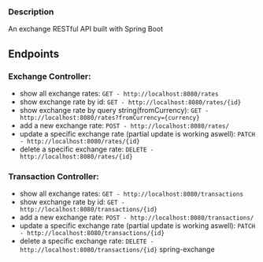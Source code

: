 ### Description

An exchange RESTful API built with Spring Boot

## Endpoints

### Exchange Controller:

- show all exchange rates:
  ```GET - http://localhost:8080/rates```
- show exchange rate by id:
  ```GET - http://localhost:8080/rates/{id}```
- show exchange rate by query string(fromCurrency):
  ```GET - http://localhost:8080/rates?fromCurrency={currency}```
- add a new exchange rate:
  ```POST - http://localhost:8080/rates/```
- update a specific exchange rate (partial update is working aswell):
  ```PATCH - http://localhost:8080/rates/{id}```
- delete a specific exchange rate:
  ```DELETE - http://localhost:8080/rates/{id}```

### Transaction Controller:

- show all exchange rates:
  ```GET - http://localhost:8080/transactions```
- show exchange rate by id:
  ```GET - http://localhost:8080/transactions/{id}```
- add a new exchange rate:
  ```POST - http://localhost:8080/transactions/```
- update a specific exchange rate (partial update is working aswell):
  ```PATCH - http://localhost:8080/transactions/{id}```
- delete a specific exchange rate:
  ```DELETE - http://localhost:8080/transactions/{id}``` spring-exchange
